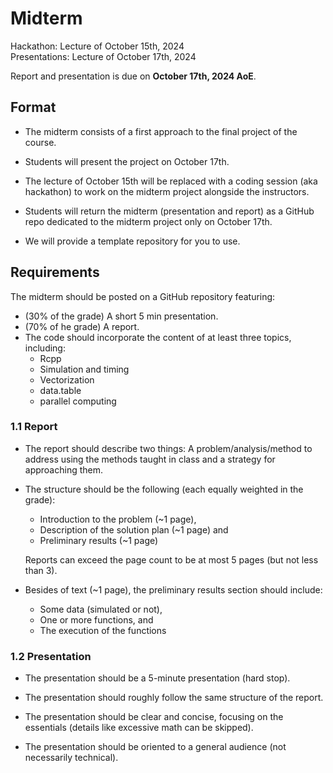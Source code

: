 # Midterm


Hackathon: Lecture of October 15th, 2024\
Presentations: Lecture of October 17th, 2024

Report and presentation is due on **October 17th, 2024 AoE**.


## Format

- The midterm consists of a first approach to the final project of the course.

- Students will present the project on October 17th.

- The lecture of October 15th will be replaced with a coding session (aka hackathon) to work on the midterm project alongside the instructors.

- Students will return the midterm (presentation and report) as a GitHub repo dedicated to the midterm project only on October 17th.

- We will provide a template repository for you to use.


## Requirements

The midterm should be posted on a GitHub repository featuring:

- (30% of the grade) A short 5 min presentation.
- (70% of he grade) A report.
- The code should incorporate the content of at least three topics, including:
  - Rcpp
  - Simulation and timing
  - Vectorization
  - data.table
  - parallel computing

### 1.1 Report

- The report should describe two things: A problem/analysis/method to address
using the methods taught in class and a strategy for approaching them.

- The structure should be the following (each equally weighted in the grade):
    - Introduction to the problem (~1 page),
    - Description of the solution plan (~1 page) and
    - Preliminary results (~1 page)

  Reports can exceed the page count to be at most 5 pages (but not less than 3).
    
- Besides of text (~1 page), the preliminary results section should include:
  - Some data (simulated or not), 
  - One or more functions, and
  - The execution of the functions
  

### 1.2 Presentation

- The presentation should be a 5-minute presentation (hard stop).

- The presentation should roughly follow the same structure of the report.

- The presentation should be clear and concise, focusing on the essentials (details like excessive math can be skipped).

- The presentation should be oriented to a general audience (not necessarily technical).
